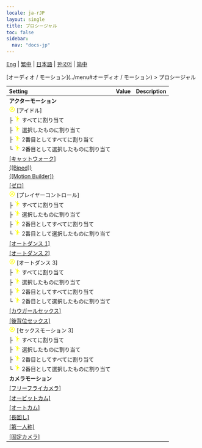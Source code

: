 ```yaml
---
locale: ja-rJP
layout: single
title: プロシージャル
toc: false
sidebar:
  nav: "docs-jp"
---
```

[Eng](/dancexr/menu/2025.4/motion/procedural) | [繁中](/tw/dancexr/menu/2025.4/motion/procedural) | [日本語](/jp/dancexr/menu/2025.4/motion/procedural) | [한국어](/kr/dancexr/menu/2025.4/motion/procedural) | [简中](/zh/dancexr/menu/2025.4/motion/procedural)

[オーディオ / モーション](../menu#オーディオ / モーション) > プロシージャル



| Setting | Value | Description |
| :--- | --- | :--- |
|<nobr> <b>アクターモーション</b></nobr>|| 
|<nobr><img src="/images/icon/ic_auto_round.png" alt="auto round icon"/> [アイドル]</nobr>|| 
|<nobr>├&nbsp;<img src="/images/icon/ic_motion.png" alt="motion icon"/> すべてに割り当て</nobr>|| 
|<nobr>├&nbsp;<img src="/images/icon/ic_motion.png" alt="motion icon"/> 選択したものに割り当て</nobr>|| 
|<nobr>├&nbsp;<img src="/images/icon/ic_motion.png" alt="motion icon"/> 2番目としてすべてに割り当て</nobr>|| 
|<nobr>└&nbsp;<img src="/images/icon/ic_motion.png" alt="motion icon"/> 2番目として選択したものに割り当て</nobr>|| 
| [[キャットウォーク]](catwalk) |
| [([Biped])](biped) |
| [([Motion Builder])](motion_builder) |
| [[ゼロ]](zero) |
|<nobr><img src="/images/icon/ic_auto_round.png" alt="auto round icon"/> [プレイヤーコントロール]</nobr>|| 
|<nobr>├&nbsp;<img src="/images/icon/ic_motion.png" alt="motion icon"/> すべてに割り当て</nobr>|| 
|<nobr>├&nbsp;<img src="/images/icon/ic_motion.png" alt="motion icon"/> 選択したものに割り当て</nobr>|| 
|<nobr>├&nbsp;<img src="/images/icon/ic_motion.png" alt="motion icon"/> 2番目としてすべてに割り当て</nobr>|| 
|<nobr>└&nbsp;<img src="/images/icon/ic_motion.png" alt="motion icon"/> 2番目として選択したものに割り当て</nobr>|| 
| [[オートダンス 1]](auto_dance_1) |
| [[オートダンス 2]](auto_dance_2) |
|<nobr><img src="/images/icon/ic_auto_round.png" alt="auto round icon"/> [オートダンス 3]</nobr>|| 
|<nobr>├&nbsp;<img src="/images/icon/ic_motion.png" alt="motion icon"/> すべてに割り当て</nobr>|| 
|<nobr>├&nbsp;<img src="/images/icon/ic_motion.png" alt="motion icon"/> 選択したものに割り当て</nobr>|| 
|<nobr>├&nbsp;<img src="/images/icon/ic_motion.png" alt="motion icon"/> 2番目としてすべてに割り当て</nobr>|| 
|<nobr>└&nbsp;<img src="/images/icon/ic_motion.png" alt="motion icon"/> 2番目として選択したものに割り当て</nobr>|| 
| [[カウガールセックス]](cowgirl_sex) |
| [[後背位セックス]](sex_from_behind) |
|<nobr><img src="/images/icon/ic_auto_round.png" alt="auto round icon"/> [セックスモーション 3]</nobr>|| 
|<nobr>├&nbsp;<img src="/images/icon/ic_motion.png" alt="motion icon"/> すべてに割り当て</nobr>|| 
|<nobr>├&nbsp;<img src="/images/icon/ic_motion.png" alt="motion icon"/> 選択したものに割り当て</nobr>|| 
|<nobr>├&nbsp;<img src="/images/icon/ic_motion.png" alt="motion icon"/> 2番目としてすべてに割り当て</nobr>|| 
|<nobr>└&nbsp;<img src="/images/icon/ic_motion.png" alt="motion icon"/> 2番目として選択したものに割り当て</nobr>|| 
|<nobr> <b>カメラモーション</b></nobr>|| 
| [[フリーフライカメラ]](freefly_cam) |
| [[オービットカム]](orbit_cam) |
| [[オートカム]](auto_cam) |
| [[長回し]](long_take) |
| [[第一人称]](first_person) |
| [[固定カメラ]](fixed_camera) |
